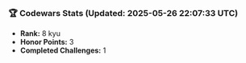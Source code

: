 ### 🏆 Codewars Stats (Updated: 2025-05-26 22:07:33 UTC)

- **Rank:** 8 kyu
- **Honor Points:** 3
- **Completed Challenges:** 1
